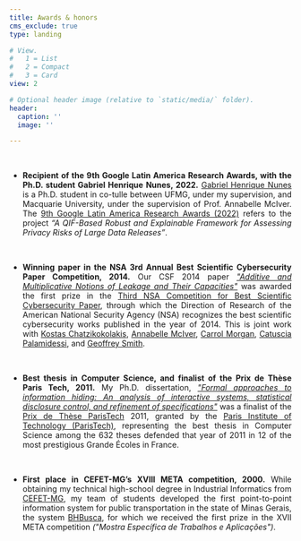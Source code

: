 ```yaml
---
title: Awards & honors
cms_exclude: true
type: landing

# View.
#   1 = List
#   2 = Compact
#   3 = Card
view: 2

# Optional header image (relative to `static/media/` folder).
header:
  caption: ''
  image: ''

---
```


<div style="text-align: justify"> 

  </br>

- **Recipient of the 9th Google Latin America Research Awards, with the Ph.D. student Gabriel Henrique Nunes, 2022.**
  [Gabriel Henrique Nunes](https://nunesgh.com/en/) is a Ph.D. student in co-tulle between UFMG, under my supervision, and Macquarie University, under the supervision of Prof. Annabelle McIver. The [9th Google Latin America Research Awards (2022)](https://blog.google/intl/pt-br/novidades/iniciativas/conheca-os-vencedores-do-premio-lara-2021-o-programa-de-bolsas-de-pesquisa-do-google/) refers to the project  *“A QIF-Based Robust and Explainable Framework for Assessing Privacy Risks of Large Data Releases”*.

  </br>

- **Winning paper in the NSA 3rd Annual Best Scientific Cybersecurity Paper Competition, 2014.**
  Our CSF 2014 paper [*"Additive and Multiplicative Notions of Leakage and Their Capacities"*](https://ieeexplore.ieee.org/document/6957119) was awarded the first prize in the [Third NSA Competition for Best Scientific Cybersecurity Paper](https://www.nsa.gov/Press-Room/Press-Releases-Statements/Press-Release-View/Article/1628902/nsa-announces-winner-of-annual-cybersecurity-research-paper-competition/), through which the Direction of Research of the American National Security Agency (NSA) recognizes the best scientific cybersecurity works published in the year of 2014. This is joint work with [Kostas Chatzikokolakis](https://www.chatzi.org/), [Annabelle McIver](https://researchers.mq.edu.au/en/persons/annabelle-mciver), [Carrol Morgan](https://research.unsw.edu.au/people/professor-carroll-morgan), [Catuscia Palamidessi](http://www.lix.polytechnique.fr/~catuscia/), and [Geoffrey Smith](https://cyber.fiu.edu/people/profiles/lauren-klein129.html).

  </br>

- **Best thesis in Computer Science, and finalist of the Prix de Thèse Paris Tech, 2011.**
  My Ph.D. dissertation, [*"Formal approaches to information hiding: An analysis of interactive systems, statistical disclosure control, and refinement of specifications"*](https://theses.hal.science/tel-00639948v3) was a finalist of the [Prix de Thèse ParisTech](https://www.espci.psl.eu/?page=article-print&id_article=4022) 2011, granted by the [Paris Institute of Technology (ParisTech)](https://paristech.fr/), representing the best thesis in Computer Science among the 632 theses defended that year of 2011 in 12 of the most prestigious Grande Écoles in France.

  </br>

- **First place in CEFET-MG’s XVIII META competition, 2000.**
  While obtaining my technical high-school degree in Industrial Informatics from [CEFET-MG](http://www.cefetmg.br/), my team of students developed the first point-to-point information system for public transportation in the state of Minas Gerais, the system [BHBusca](../bhbusca), for which we received the first prize in the XVII META competition *("Mostra Específica de Trabalhos e Aplicações")*.  

</div>